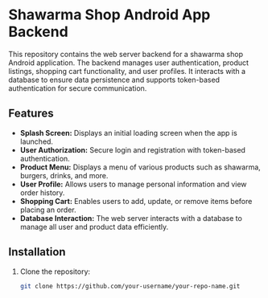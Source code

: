 # Shawarma Shop Android App Backend

This repository contains the web server backend for a shawarma shop Android application. The backend manages user authentication, product listings, shopping cart functionality, and user profiles. It interacts with a database to ensure data persistence and supports token-based authentication for secure communication.

## Features

- **Splash Screen:** Displays an initial loading screen when the app is launched.
- **User Authorization:** Secure login and registration with token-based authentication.
- **Product Menu:** Displays a menu of various products such as shawarma, burgers, drinks, and more.
- **User Profile:** Allows users to manage personal information and view order history.
- **Shopping Cart:** Enables users to add, update, or remove items before placing an order.
- **Database Interaction:** The web server interacts with a database to manage all user and product data efficiently.

## Installation

1. Clone the repository:
   ```bash
   git clone https://github.com/your-username/your-repo-name.git
